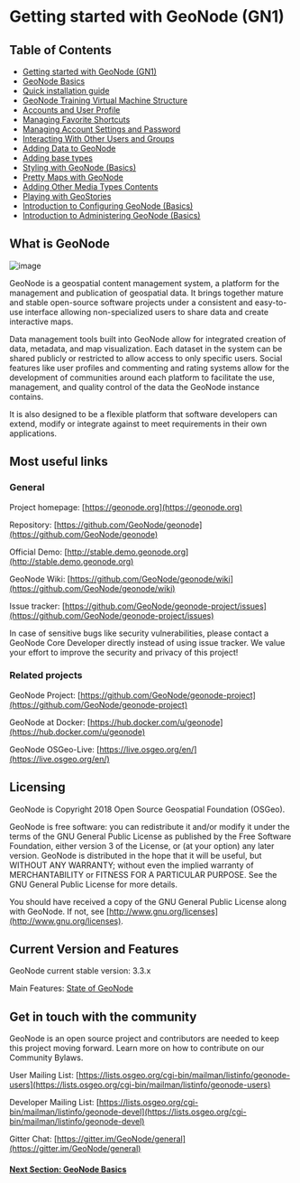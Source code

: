 # Getting started with GeoNode (GN1)

## Table of Contents

 - [Getting started with GeoNode (GN1)](README.md)
 - [GeoNode Basics](BASICS.md)
 - [Quick installation guide](QUICK_INSTALL.md)
 - [GeoNode Training Virtual Machine Structure](VM_STRUCTURE.md)
 - [Accounts and User Profile](GN_ACCOUNTS_PROFILES.md)
 - [Managing Favorite Shortcuts](USER_FAVORITES.md)
 - [Managing Account Settings and Password](USER_PROFILE_SETTINGS.md)
 - [Interacting With Other Users and Groups](USER_GROUPS_INTERACTION.md)
 - [Adding Data to GeoNode](ADDING_DATA_TO_GEONODE.md)
 - [Adding base types](ADDING_BASE_TYPES.md)
 - [Styling with GeoNode (Basics)](STYLING_BASE.md)
 - [Pretty Maps with GeoNode](MAPPING_GEONODE.md)
 - [Adding Other Media Types Contents](UPLOADING_DOCS.md)
 - [Playing with GeoStories](ADD_GEOSTORIES.md)
 - [Introduction to Configuring GeoNode (Basics)](CONFIGURING_GEONODE_BASIC.md)
 - [Introduction to Administering GeoNode (Basics)](ADMINISTERING_GEONODE_BASIC.md)

## What is GeoNode
![image](https://user-images.githubusercontent.com/1278021/125069069-8c73c880-e0b6-11eb-8aae-82a5a05b6846.png)

GeoNode is a geospatial content management system, a platform for the management and publication of geospatial data. It brings together mature and stable open-source software projects under a consistent and easy-to-use interface allowing non-specialized users to share data and create interactive maps.

Data management tools built into GeoNode allow for integrated creation of data, metadata, and map visualization. Each dataset in the system can be shared publicly or restricted to allow access to only specific users. Social features like user profiles and commenting and rating systems allow for the development of communities around each platform to facilitate the use, management, and quality control of the data the GeoNode instance contains.

It is also designed to be a flexible platform that software developers can extend, modify or integrate against to meet requirements in their own applications.

## Most useful links
  
### General

Project homepage: [https://geonode.org](https://geonode.org)

Repository: [https://github.com/GeoNode/geonode](https://github.com/GeoNode/geonode)

Official Demo: [http://stable.demo.geonode.org](http://stable.demo.geonode.org)

GeoNode Wiki: [https://github.com/GeoNode/geonode/wiki](https://github.com/GeoNode/geonode/wiki)

Issue tracker: [https://github.com/GeoNode/geonode-project/issues](https://github.com/GeoNode/geonode-project/issues)

In case of sensitive bugs like security vulnerabilities, please contact a GeoNode Core Developer directly instead of using issue tracker. We value your effort to improve the security and privacy of this project!

### Related projects

GeoNode Project: [https://github.com/GeoNode/geonode-project](https://github.com/GeoNode/geonode-project)

GeoNode at Docker: [https://hub.docker.com/u/geonode](https://hub.docker.com/u/geonode)

GeoNode OSGeo-Live: [https://live.osgeo.org/en/](https://live.osgeo.org/en/)

## Licensing
GeoNode is Copyright 2018 Open Source Geospatial Foundation (OSGeo).

GeoNode is free software: you can redistribute it and/or modify it under the terms of the GNU General Public License as published by the Free Software Foundation, either version 3 of the License, or (at your option) any later version. GeoNode is distributed in the hope that it will be useful, but WITHOUT ANY WARRANTY; without even the implied warranty of MERCHANTABILITY or FITNESS FOR A PARTICULAR PURPOSE. See the GNU General Public License for more details.

You should have received a copy of the GNU General Public License along with GeoNode. If not, see [http://www.gnu.org/licenses](http://www.gnu.org/licenses).

## Current Version and Features
GeoNode current stable version: 3.3.x

Main Features: [State of GeoNode](https://www.dropbox.com/s/r7ftt38mleadzo6/State%20of%20GeoNode%203.2.0%20-%20v1.2.pdf?dl=1)

## Get in touch with the community
GeoNode is an open source project and contributors are needed to keep this project moving forward. Learn more on how to contribute on our Community Bylaws.

User Mailing List: [https://lists.osgeo.org/cgi-bin/mailman/listinfo/geonode-users](https://lists.osgeo.org/cgi-bin/mailman/listinfo/geonode-users)

Developer Mailing List: [https://lists.osgeo.org/cgi-bin/mailman/listinfo/geonode-devel](https://lists.osgeo.org/cgi-bin/mailman/listinfo/geonode-devel)

Gitter Chat: [https://gitter.im/GeoNode/general](https://gitter.im/GeoNode/general)

#### [Next Section: GeoNode Basics](BASICS.md)
